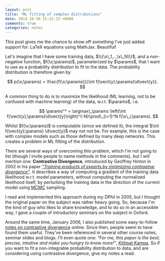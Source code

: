 ```yaml
---
layout: post
title: "ML fitting of complex distributions"
date: 2014-10-30 15:52:23 +0000
comments: true
categories: notes
---
```


This post gives me the chance to show off something I've just added support for: LaTeX equations using MathJax. Beautiful!

Let's imagine that I have some training data, $\\{\x\_1,..,\x\_N\\}$, and a non-negative function, $f(\x;\params)$, parameterized by $\params$, that I want to use as a probability distribution to fit to the data. The probability distribution is therefore given by

$$
p(\x;\params) = \frac{f(\x;\params)}{\int f(\vect{y};\params)\d\vect{y}}.
$$

A common thing to do is to maximize the likelihood (ML learning, not to be confused with machine learning) of the data, w.r.t. $\params$, i.e.

$$
\params^* = \argmax\_\params \left(\int f(\vect{y};\params)\d\vect{y}\right)^{-N}\prod\_{i=1}^N f(\x\_i;\params).
$$

Whilst $f(\x;\params)$ is computable (since we defined it), the integral $\int f(\vect{y};\params) \d\vect{y}$ may not not be. For example, this is the case with complex models such as those defined by many deep networks. This creates a problem in ML fitting of the distribution.

<!-- more -->

There are several ways of overcoming this problem, which I'm not going to list (though I invite people to name methods in the comments), but I will mention one: **Contrastive Divergence**, introduced by Geoffrey Hinton in 2002 in his paper *["Training products of experts by minimizing contrastive divergence"](http://www.mitpressjournals.org/doi/abs/10.1162/089976602760128018)*. It describes a way of computing a gradient of the training data likelihood w.r.t. model parameters, without computing the normalized likelihood itself, by perturbing the training data in the direction of the current model using [MCMC](http://en.wikipedia.org/wiki/Markov_chain_Monte_Carlo) sampling.

I read and implemented this approach during my DPhil in 2005, but I thought the original paper on the subject was rather heavy going. So, because I'm the kind of guy who likes to share knowledge, and to do so in an accessible way, I gave a couple of introductory seminars on the subject in Oxford.

Around the same time, January 2006, I also published some easy-to-follow [notes on contrastive divergence](https://sites.google.com/site/oliverwoodford/notes/NotesOnCD.pdf) online. Since then, people seem to have found them useful. They've been referenced in several other course notes, seminar slides and blogs. I'll even quote one: *"For me, this paper is the best; precise, intuitive and make you hungry to know more!"*, [Kittipat Kampa](http://kittipatkampa.wordpress.com/2010/03/23/contrastive-divergence-for-parameter-estimation-in-dscrfs/). So if you want to fit a non-integrable probability distribution to data, and are considering using contrastive divergence, give my notes a read.
